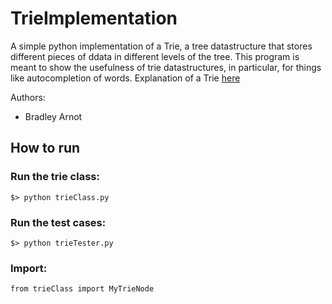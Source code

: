 # TrieImplementation

A simple python implementation of a Trie, a tree datastructure that stores different pieces of ddata in different levels of the tree. This program is meant to show the usefulness of trie datastructures, in particular, for things like autocompletion of words.
Explanation of a Trie [here](https://www.cs.bu.edu/teaching/c/tree/trie/)

Authors:
- Bradley Arnot

## How to run
### Run the trie class:
`$> python trieClass.py`

### Run the test cases:
`$> python trieTester.py`

### Import:
`from trieClass import MyTrieNode`
